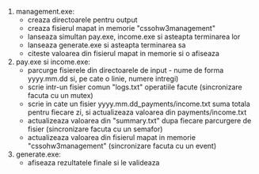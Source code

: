 
1. management.exe:
    - creaza directoarele pentru output
    - creaza fisierul mapat in memorie "cssohw3management"
    - lanseaza simultan pay.exe, income.exe si asteapta terminarea lor
    - lanseaza generate.exe si asteapta terminarea sa
    - citeste valoarea din fisierul mapat in memorie si o afiseaza
2. pay.exe si income.exe:
    - parcurge fisierele din directoarele de input - nume de forma yyyy.mm.dd si, pe cate o linie, numere intregi)
    - scrie intr-un fisier comun "logs.txt" operatiile facute (sincronizare facuta cu un mutex)
    - scrie in cate un fisier yyyy.mm.dd_payments/income.txt suma totala pentru fiecare zi, si actualizeaza valoarea din payments/income.txt
    - actualizeaza valoarea din "summary.txt" dupa fiecare parcurgere de fisier (sincronizare facuta cu un semafor)
    - actualizeaza valoarea din fisierul mapat in memorie "cssohw3management" (sincronizare facuta cu un event)
3. generate.exe:
    - afiseaza rezultatele finale si le valideaza
